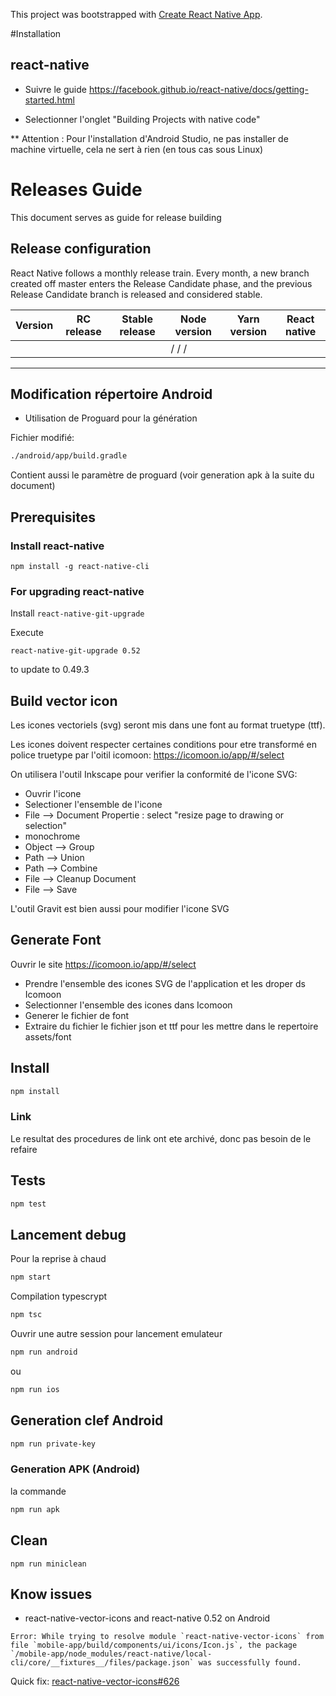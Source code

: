 This project was bootstrapped with [Create React Native App](https://github.com/react-community/create-react-native-app).

#Installation

## react-native

* Suivre le guide https://facebook.github.io/react-native/docs/getting-started.html

* Selectionner l'onglet "Building Projects with native code"

\*\* Attention : Pour l'installation d'Android Studio, ne pas installer de machine virtuelle, cela ne sert à rien (en tous cas sous Linux)

# Releases Guide

This document serves as guide for release building

## Release configuration

React Native follows a monthly release train. Every month, a new branch created off master enters the Release Candidate phase, and the previous Release Candidate branch is released and considered stable.

| Version | RC release | Stable release | Node version | Yarn version | React native |
| ------- | ---------- | -------------- | ------------ | ------------ | ------------ |
|         |            |                | / / /        |

---

## Modification répertoire Android

* Utilisation de Proguard pour la génération

Fichier modifié:

```bash
./android/app/build.gradle
```

Contient aussi le paramètre de proguard (voir generation apk à la suite du document)

## Prerequisites

### Install react-native

`npm install -g react-native-cli`

### For upgrading react-native

Install `react-native-git-upgrade`

Execute

`react-native-git-upgrade 0.52`

to update to 0.49.3

## Build vector icon

Les icones vectoriels (svg) seront mis dans une font au format truetype (ttf).

Les icones doivent respecter certaines conditions pour etre transformé en police truetype par l'oitil icomoon: https://icomoon.io/app/#/select

On utilisera l'outil Inkscape pour verifier la conformité de l'icone SVG:

* Ouvrir l'icone
* Selectioner l'ensemble de l'icone
* File --> Document Propertie : select "resize page to drawing or selection"
* monochrome
* Object --> Group
* Path --> Union
* Path --> Combine
* File --> Cleanup Document
* File --> Save

L'outil Gravit est bien aussi pour modifier l'icone SVG

## Generate Font

Ouvrir le site https://icomoon.io/app/#/select

* Prendre l'ensemble des icones SVG de l'application et les droper ds Icomoon
* Selectionner l'ensemble des icones dans Icomoon
* Generer le fichier de font
* Extraire du fichier le fichier json et ttf pour les mettre dans le repertoire assets/font

## Install

```bash
npm install
```

### Link

Le resultat des procedures de link ont ete archivé, donc pas besoin de le refaire

## Tests

```bash
npm test
```

## Lancement debug

Pour la reprise à chaud

```bash
npm start
```

Compilation typescrypt

```bash
npm tsc
```

Ouvrir une autre session pour lancement emulateur

```bash
npm run android
```

ou

```bash
npm run ios
```

## Generation clef Android

```bash
npm run private-key
```

### Generation APK (Android)

la commande

```bash
npm run apk
```

## Clean

```
npm run miniclean
```

## Know issues

* react-native-vector-icons and react-native 0.52 on Android

```
Error: While trying to resolve module `react-native-vector-icons` from file `mobile-app/build/components/ui/icons/Icon.js`, the package `/mobile-app/node_modules/react-native/local-cli/core/__fixtures__/files/package.json` was successfully found.
```

Quick fix:
[react-native-vector-icons#626](https://github.com/oblador/react-native-vector-icons/issues/626)
